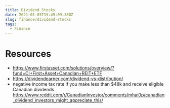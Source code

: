```yaml
---
title: Dividend Stocks
date: 2021-01-05T15:45:09.380Z
slug: finance/dividend-stocks
tags:
  - Finance
---
```


# Resources

- https://www.firstasset.com/solutions/overview/?fund=CI+First+Asset+Canadian+REIT+ETF
- https://dividendearner.com/dividend-vs-distribution/
- negative income tax rate if you make less than \$48k and receive eligible Canadian dividends https://www.reddit.com/r/CanadianInvestor/comments/mhai0p/canadian_dividend_investors_might_appreciate_this/
